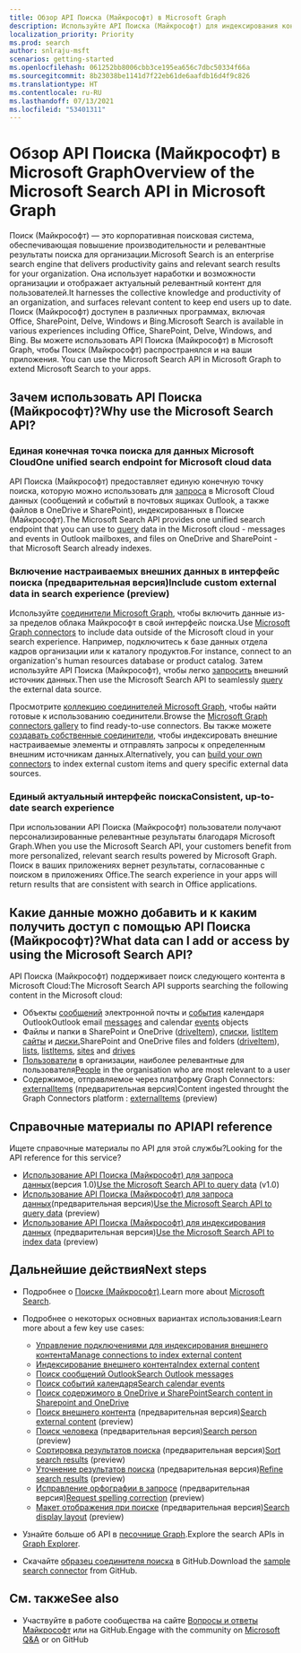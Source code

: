 ```yaml
---
title: Обзор API Поиска (Майкрософт) в Microsoft Graph
description: Используйте API Поиска (Майкрософт) для индексирования контента и добавления в приложения функций поиска в Office и индексированном контенте.
localization_priority: Priority
ms.prod: search
author: snlraju-msft
scenarios: getting-started
ms.openlocfilehash: 061252bb8006cbb3ce195ea656c7dbc50334f66a
ms.sourcegitcommit: 8b23038be1141d7f22eb61de6aafdb16d4f9c826
ms.translationtype: HT
ms.contentlocale: ru-RU
ms.lasthandoff: 07/13/2021
ms.locfileid: "53401311"
---
```

# <a name="overview-of-the-microsoft-search-api-in-microsoft-graph"></a><span data-ttu-id="0f179-103">Обзор API Поиска (Майкрософт) в Microsoft Graph</span><span class="sxs-lookup"><span data-stu-id="0f179-103">Overview of the Microsoft Search API in Microsoft Graph</span></span>

<span data-ttu-id="0f179-104">Поиск (Майкрософт) — это корпоративная поисковая система, обеспечивающая повышение производительности и релевантные результаты поиска для организации.</span><span class="sxs-lookup"><span data-stu-id="0f179-104">Microsoft Search is an enterprise search engine that delivers productivity gains and relevant search results for your organization.</span></span> <span data-ttu-id="0f179-105">Она использует наработки и возможности организации и отображает актуальный релевантный контент для пользователей.</span><span class="sxs-lookup"><span data-stu-id="0f179-105">It harnesses the collective knowledge and productivity of an organization, and surfaces relevant content to keep end users up to date.</span></span> <span data-ttu-id="0f179-106">Поиск (Майкрософт) доступен в различных программах, включая Office, SharePoint, Delve, Windows и Bing.</span><span class="sxs-lookup"><span data-stu-id="0f179-106">Microsoft Search is available in various experiences including Office, SharePoint, Delve, Windows, and Bing.</span></span> <span data-ttu-id="0f179-107">Вы можете использовать API Поиска (Майкрософт) в Microsoft Graph, чтобы Поиск (Майкрософт) распространялся и на ваши приложения.  </span><span class="sxs-lookup"><span data-stu-id="0f179-107">You can use the Microsoft Search API in Microsoft Graph to extend Microsoft Search to your apps.</span></span>


<!-- markdownlint-disable MD026 -->
## <a name="why-use-the-microsoft-search-api"></a><span data-ttu-id="0f179-108">Зачем использовать API Поиска (Майкрософт)?</span><span class="sxs-lookup"><span data-stu-id="0f179-108">Why use the Microsoft Search API?</span></span>

### <a name="one-unified-search-endpoint-for-microsoft-cloud-data"></a><span data-ttu-id="0f179-109">Единая конечная точка поиска для данных Microsoft Cloud</span><span class="sxs-lookup"><span data-stu-id="0f179-109">One unified search endpoint for Microsoft cloud data</span></span>

<span data-ttu-id="0f179-110">API Поиска (Майкрософт) предоставляет единую конечную точку поиска, которую можно использовать для [запроса](/graph/api/search-query) в Microsoft Cloud данных (сообщений и событий в почтовых ящиках Outlook, а также файлов в OneDrive и SharePoint), индексированных в Поиске (Майкрософт).</span><span class="sxs-lookup"><span data-stu-id="0f179-110">The Microsoft Search API provides one unified search endpoint that you can use to [query](/graph/api/search-query) data in the Microsoft cloud - messages and events in Outlook mailboxes, and files on OneDrive and SharePoint - that Microsoft Search already indexes.</span></span>

### <a name="include-custom-external-data-in-search-experience-preview"></a><span data-ttu-id="0f179-111">Включение настраиваемых внешних данных в интерфейс поиска (предварительная версия)</span><span class="sxs-lookup"><span data-stu-id="0f179-111">Include custom external data in search experience (preview)</span></span>

<span data-ttu-id="0f179-112">Используйте [соединители Microsoft Graph](/microsoftsearch/connectors-overview), чтобы включить данные из-за пределов облака Майкрософт в свой интерфейс поиска.</span><span class="sxs-lookup"><span data-stu-id="0f179-112">Use [Microsoft Graph connectors](/microsoftsearch/connectors-overview) to include data outside of the Microsoft cloud in your search experience.</span></span> <span data-ttu-id="0f179-113">Например, подключитесь к базе данных отдела кадров организации или к каталогу продуктов.</span><span class="sxs-lookup"><span data-stu-id="0f179-113">For instance, connect to an organization's human resources database or product catalog.</span></span> <span data-ttu-id="0f179-114">Затем используйте API Поиска (Майкрософт), чтобы легко [запросить](/graph/api/search-query) внешний источник данных.</span><span class="sxs-lookup"><span data-stu-id="0f179-114">Then use the Microsoft Search API to seamlessly [query](/graph/api/search-query) the external data source.</span></span> 

<span data-ttu-id="0f179-115">Просмотрите [коллекцию соединителей Microsoft Graph](/microsoftsearch/connectors-gallery), чтобы найти готовые к использованию соединители.</span><span class="sxs-lookup"><span data-stu-id="0f179-115">Browse the [Microsoft Graph connectors gallery](/microsoftsearch/connectors-gallery) to find ready-to-use connectors.</span></span> <span data-ttu-id="0f179-116">Вы также можете [создавать собственные соединители](/graph/api/resources/indexing-api-overview?view=graph-rest-beta&preserve-view=true#common-use-cases), чтобы индексировать внешние настраиваемые элементы и отправлять запросы к определенным внешним источникам данных.</span><span class="sxs-lookup"><span data-stu-id="0f179-116">Alternatively, you can [build your own connectors](/graph/api/resources/indexing-api-overview?view=graph-rest-beta&preserve-view=true#common-use-cases) to index external custom items and query specific external data sources.</span></span>

### <a name="consistent-up-to-date-search-experience"></a><span data-ttu-id="0f179-117">Единый актуальный интерфейс поиска</span><span class="sxs-lookup"><span data-stu-id="0f179-117">Consistent, up-to-date search experience</span></span>

<span data-ttu-id="0f179-118">При использовании API Поиска (Майкрософт) пользователи получают персонализированные релевантные результаты благодаря Microsoft Graph.</span><span class="sxs-lookup"><span data-stu-id="0f179-118">When you use the Microsoft Search API, your customers benefit from more personalized, relevant search results powered by Microsoft Graph.</span></span> <span data-ttu-id="0f179-119">Поиск в ваших приложениях вернет результаты, согласованные с поиском в приложениях Office.</span><span class="sxs-lookup"><span data-stu-id="0f179-119">The search experience in your apps will return results that are consistent with search in Office applications.</span></span>

## <a name="what-data-can-i-add-or-access-by-using-the-microsoft-search-api"></a><span data-ttu-id="0f179-120">Какие данные можно добавить и к каким получить доступ с помощью API Поиска (Майкрософт)?</span><span class="sxs-lookup"><span data-stu-id="0f179-120">What data can I add or access by using the Microsoft Search API?</span></span>

<span data-ttu-id="0f179-121">API Поиска (Майкрософт) поддерживает поиск следующего контента в Microsoft Cloud:</span><span class="sxs-lookup"><span data-stu-id="0f179-121">The Microsoft Search API supports searching the following content in the Microsoft cloud:</span></span>

- <span data-ttu-id="0f179-122">Объекты [сообщений](/graph/api/resources/message) электронной почты и [события](/graph/api/resources/event) календаря Outlook</span><span class="sxs-lookup"><span data-stu-id="0f179-122">Outlook email [messages](/graph/api/resources/message) and calendar [events](/graph/api/resources/event) objects</span></span>
- <span data-ttu-id="0f179-123">Файлы и папки в SharePoint и OneDrive ([driveItem](/graph/api/resources/driveitem)), [списки](/graph/api/resources/list), [listItem](/graph/api/resources/listitem) [сайты](/graph/api/resources/site) и [диски.](/graph/api/resources/drive)</span><span class="sxs-lookup"><span data-stu-id="0f179-123">SharePoint and OneDrive files and folders ([driveItem](/graph/api/resources/driveitem)), [lists](/graph/api/resources/list), [listItems](/graph/api/resources/listitem), [sites](/graph/api/resources/site) and [drives](/graph/api/resources/drive)</span></span>
- <span data-ttu-id="0f179-124">[Пользователи](/graph/api/resources/person) в организации, наиболее релевантные для пользователя</span><span class="sxs-lookup"><span data-stu-id="0f179-124">[People](/graph/api/resources/person) in the organisation who are most relevant to a user</span></span>
- <span data-ttu-id="0f179-125">Содержимое, отправляемое через платформу Graph Connectors: [externalItems](/graph/api/resources/externalitem?view=graph-rest-beta&preserve-view=true) (предварительная версия)</span><span class="sxs-lookup"><span data-stu-id="0f179-125">Content ingested throught the Graph Connectors platform : [externalItems](/graph/api/resources/externalitem?view=graph-rest-beta&preserve-view=true) (preview)</span></span>

## <a name="api-reference"></a><span data-ttu-id="0f179-126">Справочные материалы по API</span><span class="sxs-lookup"><span data-stu-id="0f179-126">API reference</span></span>

<span data-ttu-id="0f179-127">Ищете справочные материалы по API для этой службы?</span><span class="sxs-lookup"><span data-stu-id="0f179-127">Looking for the API reference for this service?</span></span>

- <span data-ttu-id="0f179-128">[Использование API Поиска (Майкрософт) для запроса данных](/graph/api/resources/search-api-overview?view=graph-rest-1.0)(версия 1.0)</span><span class="sxs-lookup"><span data-stu-id="0f179-128">[Use the Microsoft Search API to query data](/graph/api/resources/search-api-overview?view=graph-rest-1.0) (v1.0)</span></span>
- <span data-ttu-id="0f179-129">[Использование API Поиска (Майкрософт) для запроса данных](/graph/api/resources/search-api-overview?view=graph-rest-beta)(предварительная версия)</span><span class="sxs-lookup"><span data-stu-id="0f179-129">[Use the Microsoft Search API to query data](/graph/api/resources/search-api-overview?view=graph-rest-beta) (preview)</span></span>
- <span data-ttu-id="0f179-130">[Использование API Поиска (Майкрософт) для индексирования данных](/graph/api/resources/indexing-api-overview) (предварительная версия)</span><span class="sxs-lookup"><span data-stu-id="0f179-130">[Use the Microsoft Search API to index data](/graph/api/resources/indexing-api-overview) (preview)</span></span>

## <a name="next-steps"></a><span data-ttu-id="0f179-131">Дальнейшие действия</span><span class="sxs-lookup"><span data-stu-id="0f179-131">Next steps</span></span>

- <span data-ttu-id="0f179-132">Подробнее о [Поиске (Майкрософт)](/microsoftsearch/).</span><span class="sxs-lookup"><span data-stu-id="0f179-132">Learn more about [Microsoft Search](/microsoftsearch/).</span></span>
- <span data-ttu-id="0f179-133">Подробнее о некоторых основных вариантах использования:</span><span class="sxs-lookup"><span data-stu-id="0f179-133">Learn more about a few key use cases:</span></span>
  - [<span data-ttu-id="0f179-134">Управление подключениями для индексирования внешнего контента</span><span class="sxs-lookup"><span data-stu-id="0f179-134">Manage connections to index external content</span></span>](connecting-external-content-manage-connections.md)
  - [<span data-ttu-id="0f179-135">Индексирование внешнего контента</span><span class="sxs-lookup"><span data-stu-id="0f179-135">Index external content</span></span>](connecting-external-content-manage-items.md)
  - [<span data-ttu-id="0f179-136">Поиск сообщений Outlook</span><span class="sxs-lookup"><span data-stu-id="0f179-136">Search Outlook messages</span></span>](search-concept-messages.md)
  - [<span data-ttu-id="0f179-137">Поиск событий календаря</span><span class="sxs-lookup"><span data-stu-id="0f179-137">Search calendar events</span></span>](search-concept-events.md)
  - [<span data-ttu-id="0f179-138">Поиск содержимого в OneDrive и SharePoint</span><span class="sxs-lookup"><span data-stu-id="0f179-138">Search content in Sharepoint and OneDrive</span></span>](search-concept-files.md)
  - <span data-ttu-id="0f179-139">[Поиск внешнего контента](search-concept-custom-types.md) (предварительная версия)</span><span class="sxs-lookup"><span data-stu-id="0f179-139">[Search external content](search-concept-custom-types.md) (preview)</span></span>
  - <span data-ttu-id="0f179-140">[Поиск человека](search-concept-person.md) (предварительная версия)</span><span class="sxs-lookup"><span data-stu-id="0f179-140">[Search person](search-concept-person.md) (preview)</span></span>
  - <span data-ttu-id="0f179-141">[Сортировка результатов поиска](search-concept-sort.md) (предварительная версия)</span><span class="sxs-lookup"><span data-stu-id="0f179-141">[Sort search results](search-concept-sort.md) (preview)</span></span>
  - <span data-ttu-id="0f179-142">[Уточнение результатов поиска](search-concept-aggregation.md) (предварительная версия)</span><span class="sxs-lookup"><span data-stu-id="0f179-142">[Refine search results](search-concept-aggregation.md) (preview)</span></span>
  - <span data-ttu-id="0f179-143">[Исправление орфографии в запросе](search-concept-speller.md) (предварительная версия)</span><span class="sxs-lookup"><span data-stu-id="0f179-143">[Request spelling correction](search-concept-speller.md) (preview)</span></span>
  - <span data-ttu-id="0f179-144">[Макет отображения при поиске](search-concept-display-layout.md) (предварительная версия)</span><span class="sxs-lookup"><span data-stu-id="0f179-144">[Search display layout](search-concept-display-layout.md) (preview)</span></span>
 
  
- <span data-ttu-id="0f179-145">Узнайте больше об API в [песочнице Graph](https://developer.microsoft.com/graph/graph-explorer).</span><span class="sxs-lookup"><span data-stu-id="0f179-145">Explore the search APIs in  [Graph Explorer](https://developer.microsoft.com/graph/graph-explorer).</span></span>
- <span data-ttu-id="0f179-146">Скачайте [образец соединителя поиска](https://github.com/microsoftgraph/msgraph-search-connector-sample) в GitHub.</span><span class="sxs-lookup"><span data-stu-id="0f179-146">Download the [sample search connector](https://github.com/microsoftgraph/msgraph-search-connector-sample) from GitHub.</span></span>

## <a name="see-also"></a><span data-ttu-id="0f179-147">См. также</span><span class="sxs-lookup"><span data-stu-id="0f179-147">See also</span></span>

- <span data-ttu-id="0f179-148">Участвуйте в работе сообщества на сайте [Вопросы и ответы Майкрософт](/answers/products/m365#microsoft-graph) или на GitHub.</span><span class="sxs-lookup"><span data-stu-id="0f179-148">Engage with the community on [Microsoft Q&A](/answers/products/m365#microsoft-graph)  or on GitHub</span></span>

